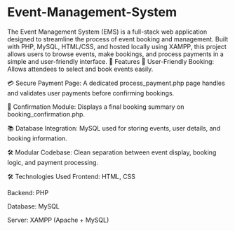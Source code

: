 # Event-Management-System
The Event Management System (EMS) is a full-stack web application designed to streamline the process of event booking and management. Built with PHP, MySQL, HTML/CSS, and hosted locally using XAMPP, this project allows users to browse events, make bookings, and process payments in a simple and user-friendly interface.
🚀 Features
🔐 User-Friendly Booking: Allows attendees to select and book events easily.

💳 Secure Payment Page: A dedicated process_payment.php page handles and validates user payments before confirming bookings.

📄 Confirmation Module: Displays a final booking summary on booking_confirmation.php.

📚 Database Integration: MySQL used for storing events, user details, and booking information.

🛠️ Modular Codebase: Clean separation between event display, booking logic, and payment processing.

🛠️ Technologies Used
Frontend: HTML, CSS

Backend: PHP

Database: MySQL

Server: XAMPP (Apache + MySQL)


